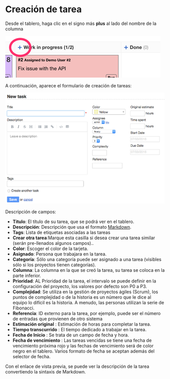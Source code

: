 Creación de tarea
==============

Desde el tablero, haga clic en el signo más **plus** al lado del nombre de la columna 

![Creación de tarea desde el tablero](../screenshots/task-creation-board.png)

A continuación, aparece el formulario de creación de tareas:

![Formulario de creación de tareas](../screenshots/task-creation-form.png)

Descripción de campos:

- **Titulo**: El título de su tarea, que se podrá ver en el tablero.
- **Descripción**: Descripción que usa el formato [Markdown](syntax-guide.markdown).
- **Tags**: Lista de etiquetas asociadas a las tareas
- **Crear otra tarea**:Marque esta casilla si desea crear una tarea similar (serán pre-llenados algunos campos)..
- **Color**: Escoger el color de la tarjeta.
- **Asignado**: Persona que trabajara en la tarea.
- **Categoría**: Sólo una categoría puede ser asignado a una tarea (visibles sólo si los proyectos tienen categorías).
- **Columna**: La columna en la que se creó la tarea, su tarea se coloca en la parte inferior.
- **Prioridad**: AL Prioridad de la tarea, el intervalo se puede definir en la configuración del proyecto, los valores por defecto son P0 a P3.
- **Complejidad**: Se utiliza en la gestión de proyectos ágiles (Scrum), los puntos de complejidad o de la historia es un número que le dice al equipo lo difícil es la historia. A menudo, las personas utilizan la serie de Fibonacci.
- **Referencia**: ID externo para la tarea, por ejemplo, puede ser el número de entradas que provienen de otro sistema
- **Estimación original** : Estimación de horas para completar la tarea.
- **Tiempo transcurrido** : El tiempo dedicado a trabajar en la tarea.
- **Fecha de Inicio** : Se trata de un campo de fecha y hora.
- **Fecha de vencimiento** : Las tareas vencidas se tiene una fecha de vencimiento próxima rojo y las fechas de vencimiento será de color negro en el tablero. Varios formato de fecha se aceptan además del selector de fecha.


Con el enlace de vista previa, se puede ver la descripción de la tarea convertiendo la sintaxis de Markdown.
